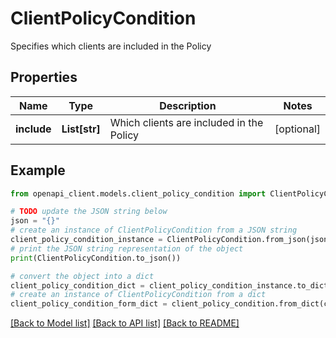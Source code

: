 # ClientPolicyCondition

Specifies which clients are included in the Policy

## Properties

Name | Type | Description | Notes
------------ | ------------- | ------------- | -------------
**include** | **List[str]** | Which clients are included in the Policy | [optional] 

## Example

```python
from openapi_client.models.client_policy_condition import ClientPolicyCondition

# TODO update the JSON string below
json = "{}"
# create an instance of ClientPolicyCondition from a JSON string
client_policy_condition_instance = ClientPolicyCondition.from_json(json)
# print the JSON string representation of the object
print(ClientPolicyCondition.to_json())

# convert the object into a dict
client_policy_condition_dict = client_policy_condition_instance.to_dict()
# create an instance of ClientPolicyCondition from a dict
client_policy_condition_form_dict = client_policy_condition.from_dict(client_policy_condition_dict)
```
[[Back to Model list]](../README.md#documentation-for-models) [[Back to API list]](../README.md#documentation-for-api-endpoints) [[Back to README]](../README.md)


